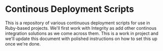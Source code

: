 # Continous Deployment Scripts

This is a repository of various continuous deployment scripts for use in Ruby-based projects.  We'll first work with Integrity as add other continous integration solutions as we come across them. This is a work in project and we'll update this document with polished instructions on how to set this up once we're done.